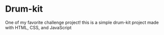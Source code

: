 # Drum-kit
One of my favorite challenge project! this is a simple drum-kit project made with HTML, CSS, and JavaScript 
